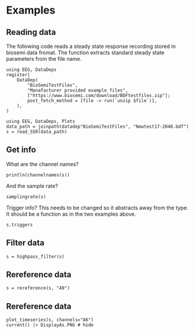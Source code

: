 # Examples

## Reading data

The following code reads a steady state response recording stored in biosemi data fromat.
The function extracts standard steady state parameters from the file name.

```@example fileread
using EEG, DataDeps
register(
    DataDep(
        "BioSemiTestFiles",
        "Manafacturer provided example files",
        ["https://www.biosemi.com/download/BDFtestfiles.zip"];
        post_fetch_method = [file -> run(`unzip $file`)],
    ),
)
```

```@example fileread
using EEG, DataDeps, Plots
data_path = joinpath(datadep"BioSemiTestFiles", "Newtest17-2048.bdf")
s = read_SSR(data_path)
```

## Get info

What are the channel names?

```@example fileread
println(channelnames(s))
```

And the sample rate?

```@example fileread
samplingrate(s)
```

Trigger info?
This needs to be changed so it abstracts away from the type.
It should be a function as in the two examples above.

```@example fileread
s.triggers
```

## Filter data

```@example fileread
s = highpass_filter(s)
```

## Rereference data

```@example fileread
s = rereference(s, "A9")
```

## Rereference data

```@example fileread
plot_timeseries(s, channels="A6")
current() |> DisplayAs.PNG # hide
```
